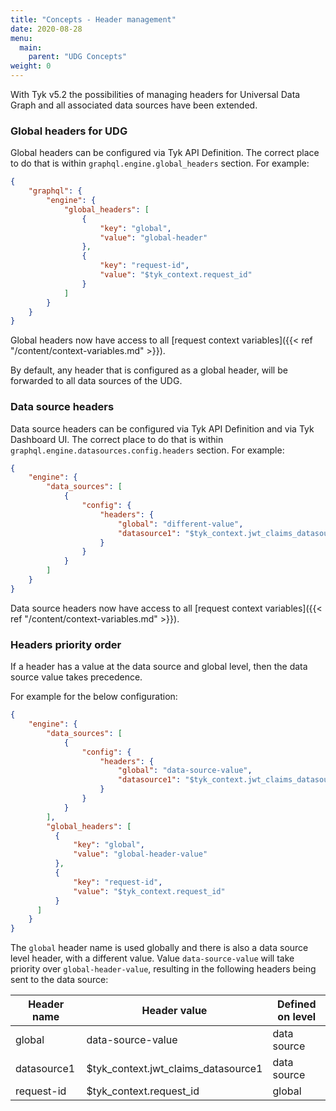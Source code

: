 ```yaml
---
title: "Concepts - Header management"
date: 2020-08-28
menu:
  main:
    parent: "UDG Concepts"
weight: 0
---
```

With Tyk v5.2 the possibilities of managing headers for Universal Data Graph and all associated data sources have been extended.

### Global headers for UDG

Global headers can be configured via Tyk API Definition. The correct place to do that is within `graphql.engine.global_headers` section. For example:

```json
{
    "graphql": {
        "engine": {
            "global_headers": [
                {
                    "key": "global",
                    "value": "global-header"
                },
                {
                    "key": "request-id",
                    "value": "$tyk_context.request_id"
                }
            ]
        }
    }
}
```

Global headers now have access to all [request context variables]({{< ref "/content/context-variables.md" >}}).

By default, any header that is configured as a global header, will be forwarded to all data sources of the UDG.

### Data source headers

Data source headers can be configured via Tyk API Definition and via Tyk Dashboard UI. The correct place to do that is within `graphql.engine.datasources.config.headers` section. For example:

```json
{
    "engine": {
        "data_sources": [
            {
                "config": {
                    "headers": {
                        "global": "different-value",
                        "datasource1": "$tyk_context.jwt_claims_datasource1"
                    }
                }
            }
        ]
    }
}
```

Data source headers now have access to all [request context variables]({{< ref "/content/context-variables.md" >}}).

### Headers priority order

If a header has a value at the data source and global level, then the data source value takes precedence.

For example for the below configuration:

```json
{
    "engine": {
        "data_sources": [
            {
                "config": {
                    "headers": {
                        "global": "data-source-value",
                        "datasource1": "$tyk_context.jwt_claims_datasource1"
                    }
                }
            }
        ],
        "global_headers": [
          {
              "key": "global",
              "value": "global-header-value"
          },
          {
              "key": "request-id",
              "value": "$tyk_context.request_id"
          }
      ]
    }
}
```

The `global` header name is used globally and there is also a data source level header, with a different value. Value `data-source-value` will take priority over `global-header-value`, resulting in the following headers being sent to the data source:

| Header name | Header value                        | Defined on level |
|-------------|-------------------------------------|------------------|
| global      | data-source-value                   | data source      |
| datasource1 | $tyk_context.jwt_claims_datasource1 | data source      |
| request-id  | $tyk_context.request_id             | global           |